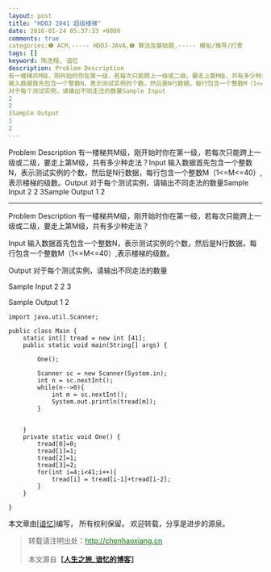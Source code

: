 ```yaml
---
layout: post
title: "HDOJ 2041 超级楼梯"
date: 2016-01-24 05:37:33 +0800
comments: true
categories:❶ ACM,----- HDOJ-JAVA,❺ 算法及基础题,----- 模拟/推导/打表
tags: []
keyword: 陈浩翔, 谙忆
description: Problem Description 
有一楼梯共M级，刚开始时你在第一级，若每次只能跨上一级或二级，要走上第M级，共有多少种走法？Input 
输入数据首先包含一个整数N，表示测试实例的个数，然后是N行数据，每行包含一个整数M（1<=M<=40）,表示楼梯的级数。Output 
对于每个测试实例，请输出不同走法的数量Sample Input 
2 
2 
3Sample Output 
1 
2 
---
```



Problem Description 
有一楼梯共M级，刚开始时你在第一级，若每次只能跨上一级或二级，要走上第M级，共有多少种走法？Input 
输入数据首先包含一个整数N，表示测试实例的个数，然后是N行数据，每行包含一个整数M（1<=M<=40）,表示楼梯的级数。Output 
对于每个测试实例，请输出不同走法的数量Sample Input 
2 
2 
3Sample Output 
1 
2
<!-- more -->
----------

Problem Description
有一楼梯共M级，刚开始时你在第一级，若每次只能跨上一级或二级，要走上第M级，共有多少种走法？
 

Input
输入数据首先包含一个整数N，表示测试实例的个数，然后是N行数据，每行包含一个整数M（1<=M<=40）,表示楼梯的级数。
 

Output
对于每个测试实例，请输出不同走法的数量
 

Sample Input
2
2
3
 

Sample Output
1
2


```
import java.util.Scanner;

public class Main {
    static int[] tread = new int [41];
    public static void main(String[] args) {
        
        One();
        
        Scanner sc = new Scanner(System.in);
        int n = sc.nextInt();
        while(n-->0){
            int m = sc.nextInt();
            System.out.println(tread[m]);
        }
        
        
    }
    private static void One() {
        tread[0]=0;
        tread[1]=1;
        tread[2]=1;
        tread[3]=2;
        for(int i=4;i<41;i++){
            tread[i] = tread[i-1]+tread[i-2];
        }
    }

}

```

本文章由<a href="http://chenhaoxiang.cn/">[谙忆]</a>编写， 所有权利保留。 
欢迎转载，分享是进步的源泉。
<blockquote cite='陈浩翔'>
<p background-color='#D3D3D3'>转载请注明出处：<a href='http://chenhaoxiang.cn'><font color="green">http://chenhaoxiang.cn</font></a><br><br>
本文源自<strong>【<a href='http://chenhaoxiang.cn' target='_blank'>人生之旅_谙忆的博客</a>】</strong></p>
</blockquote>
